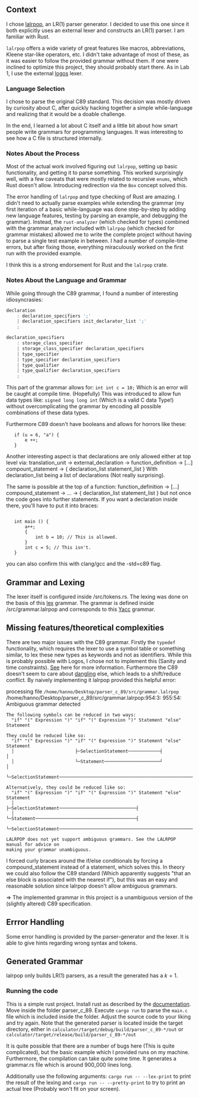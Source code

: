 ## Context

I chose [lalrpop](https://github.com/lalrpop/lalrpop), an LR(1) parser generator. I decided to use this one since it both explicitly uses an external lexer and constructs an LR(1) parser. I am familiar with Rust.

`lalrpop` offers a wide variety of great features like macros, abbreviations, Kleene star-like operators, etc. I didn't take advantage of most of these, as it was easier to follow the provided grammar without them. If one were inclined to optimize this project, they should probably start there. As in Lab 1, I use the external [logos](https://github.com/maciejhirsz/logos) lexer.

### Language Selection

I chose to parse the original C89 standard. This decision was mostly driven by curiosity about C, after quickly hacking together a simple while-language and realizing that it would be a doable challenge.

In the end, I learned a lot about C itself and a little bit about how smart people write grammars for programming languages. It was interesting to see how a C file is structured internally.

### Notes About the Process

Most of the actual work involved figuring out `lalrpop`, setting up basic functionality, and getting it to parse something. This worked surprisingly well, with a few caveats that were mostly related to recursive `enums`, which Rust doesn't allow. Introducing redirection via the `Box` concept solved this.

The error handling of `lalrpop` and type checking of Rust are amazing. I didn't need to actually parse examples while extending the grammar (my first iteration of a basic while-language was done step-by-step by adding new language features, testing by parsing an example, and debugging the grammar). Instead, the `rust-analyzer` (which checked for types) combined with the grammar analyzer included with `lalrpop` (which checked for grammar mistakes) allowed me to write the complete project without having to parse a single test example in between. I had a number of compile-time errors, but after fixing those, everything miraculously worked on the first run with the provided example.

I think this is a strong endorsement for Rust and the `lalrpop` crate.

### Notes About the Language and Grammar

While going through the C89 grammar, I found a number of interesting idiosyncrasies:

```c
declaration
    : declaration_specifiers ';'
    | declaration_specifiers init_declarator_list ';'
    ;

declaration_specifiers
    : storage_class_specifier
    | storage_class_specifier declaration_specifiers
    | type_specifier
    | type_specifier declaration_specifiers
    | type_qualifier
    | type_qualifier declaration_specifiers
    ;
```

This part of the grammar allows for:
`int int c = 10;`
Which is an error will be caught at compile time. (Hopefully)
This was introduced to allow fun data types like:
`signed long long int`
(Which is a valid C data Type!) without overcomplicating the grammar by encoding all possible combinations of these data types.


Furthermore C89 doesn't have booleans and allows for horrors like these:
```
   if (u = 6, "a") {
       e ++;
   }
```



Another interesting aspect is that declarations are only allowed either at top level via:
translation_unit -> external_declaration -> function_definition -> [...] compount_statement -> { declaration_list statement_list }
With declaration_list being a list of declarations (Not really surprising).

The same is possible at the top of a function:
function_definition -> [...] compound_statement -> ... -> { declaration_list statement_list }
but not once the code goes into further statements. If you want a declaration inside there, you'll have to put it into braces:
```

   int main () {
       a++;
       {
           int b = 10; // This is allowed.
       }
       int c = 5; // This isn't.
   }
```

you can also confirm this with clang/gcc and the -std=c89 flag.

## Grammar and Lexing
The lexer itself is configured inside /src/tokens.rs. The lexing was done on the basis of this [lex](https://www.lysator.liu.se/c/ANSI-C-grammar-l.html) grammar.
The grammar is defined inside /src/grammar.lalrpop and corresponds to this [Yacc](https://www.lysator.liu.se/c/ANSI-C-grammar-y.html) grammar. 

## Missing features/theoretical complexities
There are two major issues with the C89 grammar. Firstly the `typedef` functionality, which requires the lexer to use a symbol table or something similar, to lex these new types as keywords and not as identifiers. While this is probably possible with Logos, I chose not to implement this (Sanity and time constraints). [See](https://calculist.blogspot.com/2009/02/c-typedef-parsing-problem.html) here for more information.
Furthermore the C89 doesn't seem to care about [dangling](https://en.wikipedia.org/wiki/Dangling_else) else, which leads to a shift/reduce conflict. By naively implementing it lalrpop provided this helpful error:

  processing file `/home/hanno/Desktop/parser_c_89/src/grammar.lalrpop`
  /home/hanno/Desktop/parser_c_89/src/grammar.lalrpop:954:3: 955:54: Ambiguous grammar detected

    The following symbols can be reduced in two ways:
      "if" "(" Expression ")" "if" "(" Expression ")" Statement "else" Statement

    They could be reduced like so:
      "if" "(" Expression ")" "if" "(" Expression ")" Statement "else" Statement
      │                       ├─SelectionStatement────────────┤                │
      │                       └─Statement─────────────────────┘                │
      └─SelectionStatement─────────────────────────────────────────────────────┘

    Alternatively, they could be reduced like so:
      "if" "(" Expression ")" "if" "(" Expression ")" Statement "else" Statement
      │                       ├─SelectionStatement─────────────────────────────┤
      │                       └─Statement──────────────────────────────────────┤
      └─SelectionStatement─────────────────────────────────────────────────────┘

    LALRPOP does not yet support ambiguous grammars. See the LALRPOP manual for advice on
    making your grammar unambiguous.

I forced curly braces around the if/else conditionals by forcing a compound_statement instead of a statement, which solves this. In theory we could also follow the C89 standard (Which apparently suggests "that an else block is associated with the nearest if"), but this was an easy and reasonable solution since lalrpop doesn't allow ambiguous grammars.

=> The implemented grammar in this project is a unambiguous version of the (slightly altered) C89 specification.

## Errror Handling
Some error handling is provided by the parser-generator and the lexer. It is able to give hints regarding wrong syntax and tokens.

## Generated Grammar
lalrpop only builds LR(1) parsers, as a result the generated has a $k=1$.

### Running the code

This is a simple rust project. Install rust as described by the [documentation](https://www.rust-lang.org/tools/install). Move inside the folder parser_c_89. Execute `cargo run` to parse the `main.c` file which is included inside the folder. Adjust the source code to your liking and try again.
Note that the generated parser is located inside the target directory, either in
`calculator/target/debug/build/parser_c_89-*/out`
or 
`calculator/target/release/build/parser_c_89-*/out`

It is quite possible that there are a number of bugs here (This is quite complicated), but the basic example which I provided runs on my machine.
Furthermore, the compilation can take quite some time. It generates a grammar.rs file which is around 900_000 lines long.

Additionally use the following arguments: 
`cargo run -- --lex-print`
to print the result of the lexing and
`cargo run -- --pretty-print`
to try to print an actual tree (Probably won't fit on your screen).
